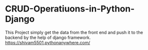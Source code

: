 # CRUD-Operatiuons-in-Python-Django
This Project simply get the data from the front end and push it to the backend by the help of django framework.
https://shivam5501.pythonanywhere.com/
